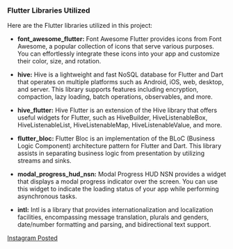 ### Flutter Libraries Utilized

Here are the Flutter libraries utilized in this project:

- **font_awesome_flutter:** Font Awesome Flutter provides icons from Font Awesome, a popular collection of icons that serve various purposes. You can effortlessly integrate these icons into your app and customize their color, size, and rotation.

- **hive:** Hive is a lightweight and fast NoSQL database for Flutter and Dart that operates on multiple platforms such as Android, iOS, web, desktop, and server. This library supports features including encryption, compaction, lazy loading, batch operations, observables, and more.

- **hive_flutter:** Hive Flutter is an extension of the Hive library that offers useful widgets for Flutter, such as HiveBuilder, HiveListenableBox, HiveListenableList, HiveListenableMap, HiveListenableValue, and more.

- **flutter_bloc:** Flutter Bloc is an implementation of the BLoC (Business Logic Component) architecture pattern for Flutter and Dart. This library assists in separating business logic from presentation by utilizing streams and sinks.

- **modal_progress_hud_nsn:** Modal Progress HUD NSN provides a widget that displays a modal progress indicator over the screen. You can use this widget to indicate the loading status of your app while performing asynchronous tasks.

- **intl:** Intl is a library that provides internationalization and localization facilities, encompassing message translation, plurals and genders, date/number formatting and parsing, and bidirectional text support.

[Instagram Posted](https://www.instagram.com/p/CzG9x_VSTjc/)
